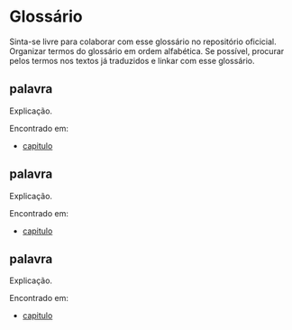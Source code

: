 # Glossário

Sinta-se livre para colaborar com esse glossário no repositório oficicial.
Organizar termos do glossário em ordem alfabética.
Se possível, procurar pelos termos nos textos já traduzidos e linkar com esse glossário.

## palavra

Explicação.

Encontrado em:
- [capitulo](link-para-o-capitulo.md)

## palavra

Explicação.

Encontrado em:
- [capitulo](link-para-o-capitulo.md)

## palavra

Explicação.

Encontrado em:
- [capitulo](link-para-o-capitulo.md)